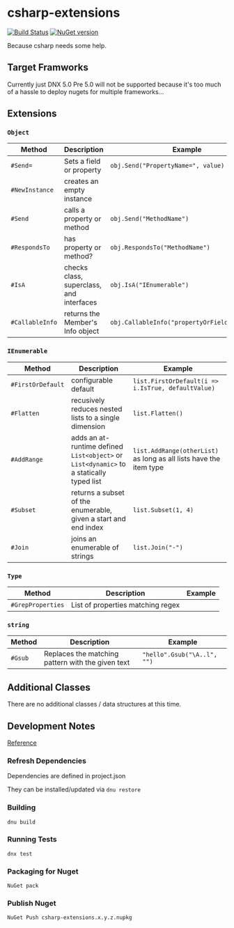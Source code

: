 # csharp-extensions
[![Build Status](https://travis-ci.org/NullVoxPopuli/csharp-extensions.svg)](https://travis-ci.org/NullVoxPopuli/csharp-extensions) [![NuGet version](https://badge.fury.io/nu/csharp-extensions.svg)](http://badge.fury.io/nu/csharp-extensions)

Because csharp needs some help.

## Target Framworks

Currently just DNX 5.0
Pre 5.0 will not be supported because it's too much of a hassle to deploy nugets for multiple frameworks...

## Extensions

### `Object`

| Method | Description | Example|
| ----- | ----- | ----- |
| `#Send=` | Sets a field or property | `obj.Send("PropertyName=", value)` |
| `#NewInstance` | creates an empty instance |  |
| `#Send` | calls a property or method | `obj.Send("MethodName")`
| `#RespondsTo` | has property or method? | `obj.RespondsTo("MethodName")` |
| `#IsA` | checks class, superclass, and interfaces | `obj.IsA("IEnumerable")` |
| `#CallableInfo` | returns the Member's Info object | `obj.CallableInfo("propertyOrFieldOrMethod")` |

### `IEnumerable`
| Method | Description | Example|
| ----- | ----- | ----- |
| `#FirstOrDefault` | configurable default | `list.FirstOrDefault(i => i.IsTrue, defaultValue)`|
| `#Flatten` | recusively reduces nested lists to a single dimension | `list.Flatten()` |
| `#AddRange` | adds an at-runtime defined `List<object>` or `List<dynamic>` to a statically typed list | `list.AddRange(otherList)` as long as all lists have the item type |
| `#Subset` | returns a subset of the enumerable, given a start and end index | `list.Subset(1, 4)` |
| `#Join` | joins an enumerable of strings | `list.Join("-")` |

### `Type`
| Method | Description | Example|
| ----- | ----- | ----- |
| `#GrepProperties` | List of properties matching regex | |

### `string`
| Method | Description | Example|
| ----- | ----- | ----- |
| `#Gsub` | Replaces the matching pattern with the given text| `"hello".Gsub("\A..l", "")` |

## Additional Classes

There are no additional classes / data structures at this time.

## Development Notes

[Reference](https://github.com/aspnet/Home/wiki/DNX-utility)

### Refresh Dependencies

Dependencies are defined in project.json

They can be installed/updated via `dnu restore`

### Building

`dnu build`

### Running Tests

`dnx test`

### Packaging for Nuget

`NuGet pack`

### Publish Nuget

`NuGet Push csharp-extensions.x.y.z.nupkg`
